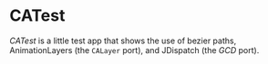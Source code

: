 # CATest

*CATest* is a little test app that shows the use of bezier paths, AnimationLayers (the ```CALayer``` port), and JDispatch (the *GCD* port).